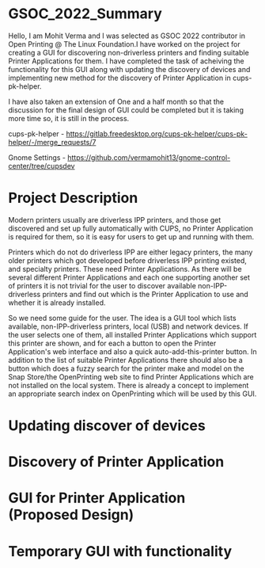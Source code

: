 # GSOC_2022_Summary
Hello, I am Mohit Verma and I was selected as GSOC 2022 contributor in Open Printing @ The Linux Foundation.I have worked on the project for creating a GUI for discovering non-driverless printers and finding suitable Printer Applications for them. I have completed the task of acheiving the functionality for this GUI along with updating the discovery of devices and implementing new method for the discovery of Printer Application in cups-pk-helper. 

I have also taken an extension of One and a half month so that the discussion for the final design of GUI could be completed but it is taking more time so, it is still in the process.

cups-pk-helper - https://gitlab.freedesktop.org/cups-pk-helper/cups-pk-helper/-/merge_requests/7

Gnome Settings - https://github.com/vermamohit13/gnome-control-center/tree/cupsdev

# Project Description
Modern printers usually are driverless IPP printers, and those get discovered and set up fully automatically with CUPS, no Printer Application is required for them, so it is easy for users to get up and running with them.

Printers which do not do driverless IPP are either legacy printers, the many older printers which got developed before driverless IPP printing existed, and specialty printers. These need Printer Applications. As there will be several different Printer Applications and each one supporting another set of printers it is not trivial for the user to discover available non-IPP-driverless printers and find out which is the Printer Application to use and whether it is already installed.

So we need some guide for the user. The idea is a GUI tool which lists available, non-IPP-driverless printers, local (USB) and network devices. If the user selects one of them, all installed Printer Applications which support this printer are shown, and for each a button to open the Printer Application's web interface and also a quick auto-add-this-printer button. In addition to the list of suitable Printer Applications there should also be a button which does a fuzzy search for the printer make and model on the Snap Store/the OpenPrinting web site to find Printer Applications which are not installed on the local system. There is already a concept to implement an appropriate search index on OpenPrinting which will be used by this GUI.

# Updating discover of devices 









# Discovery of Printer Application








# GUI for Printer Application (Proposed Design)












# Temporary GUI with functionality









